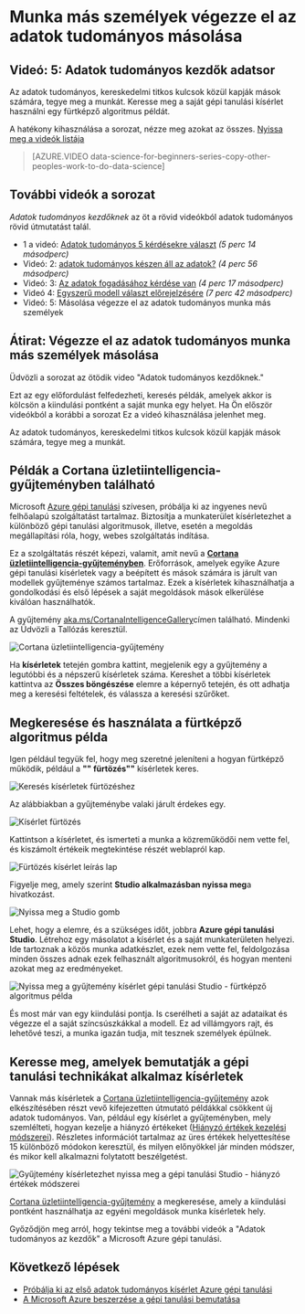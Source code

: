 <properties
   pageTitle="Másolja a többiek adatok tudományos munka - gépi tanulási példa |} Microsoft Azure"
   description="Adatok tudományos, kereskedelmi titkos: mások tegye meg a munkát. Példák a Cortana Analytics gyűjtemény például egy fürtképző algoritmus példa."
   keywords="adatok tudományos példákban gépi tanulási például fürtözés algoritmus, fürtözés algoritmus példa"
   services="machine-learning"
   documentationCenter="na"
   authors="cjgronlund"
   manager="jhubbard"
   editor="cjgronlund"/>

<tags
   ms.service="machine-learning"
   ms.devlang="na"
   ms.topic="article"
   ms.tgt_pltfrm="na"
   ms.workload="na"
   ms.date="10/20/2016"
   ms.author="cgronlun;garye"/>

# <a name="copy-other-peoples-work-to-do-data-science"></a>Munka más személyek végezze el az adatok tudományos másolása

## <a name="video-5-data-science-for-beginners-series"></a>Videó: 5: Adatok tudományos kezdők adatsor

Az adatok tudományos, kereskedelmi titkos kulcsok közül kapják mások számára, tegye meg a munkát. Keresse meg a saját gépi tanulási kísérlet használni egy fürtképző algoritmus példát.

A hatékony kihasználása a sorozat, nézze meg azokat az összes. [Nyissa meg a videók listája](#other-videos-in-this-series)

> [AZURE.VIDEO data-science-for-beginners-series-copy-other-peoples-work-to-do-data-science]

## <a name="other-videos-in-this-series"></a>További videók a sorozat

*Adatok tudományos kezdőknek* az öt a rövid videókból adatok tudományos rövid útmutatást talál.

  * 1 a videó: [Adatok tudományos 5 kérdésekre választ](machine-learning-data-science-for-beginners-the-5-questions-data-science-answers.md) *(5 perc 14 másodperc)*
  * Videó: 2: [adatok tudományos készen áll az adatok?](machine-learning-data-science-for-beginners-is-your-data-ready-for-data-science.md) *(4 perc 56 másodperc)*
  * Videó: 3: [Az adatok fogadásához kérdése van](machine-learning-data-science-for-beginners-ask-a-question-you-can-answer-with-data.md) *(4 perc 17 másodperc)*
  * Videó 4: [Egyszerű modell választ előrejelzésére](machine-learning-data-science-for-beginners-predict-an-answer-with-a-simple-model.md) *(7 perc 42 másodperc)*
  * Videó: 5: Másolása végezze el az adatok tudományos munka más személyek

## <a name="transcript-copy-other-peoples-work-to-do-data-science"></a>Átirat: Végezze el az adatok tudományos munka más személyek másolása

Üdvözli a sorozat az ötödik video "Adatok tudományos kezdőknek."

Ezt az egy előfordulást felfedezheti, keresés példák, amelyek akkor is kölcsön a kiindulási pontként a saját munka egy helyet. Ha Ön először videókból a korábbi a sorozat Ez a videó kihasználása jelenhet meg.

Az adatok tudományos, kereskedelmi titkos kulcsok közül kapják mások számára, tegye meg a munkát.

## <a name="find-examples-in-the-cortana-intelligence-gallery"></a>Példák a Cortana üzletiintelligencia-gyűjteményben található

Microsoft [Azure gépi tanulási]( https://azure.microsoft.com/services/machine-learning/) szívesen, próbálja ki az ingyenes nevű felhőalapú szolgáltatást tartalmaz. Biztosítja a munkaterület kísérletezhet a különböző gépi tanulási algoritmusok, illetve, esetén a megoldás megállapítási róla, hogy, webes szolgáltatás indítása.

Ez a szolgáltatás részét képezi, valamit, amit nevű a **[Cortana üzletiintelligencia-gyűjteményben](http://aka.ms/CortanaIntelligenceGallery)**. Erőforrások, amelyek egyike Azure gépi tanulási kísérletek vagy a beépített és mások számára is járult van modellek gyűjteménye számos tartalmaz. Ezek a kísérletek kihasználhatja a gondolkodási és első lépések a saját megoldások mások elkerülése kiválóan használhatók.

A gyűjtemény [aka.ms/CortanaIntelligenceGallery]( http://aka.ms/CortanaIntelligenceGallery)címen található. Mindenki az Üdvözli a Tallózás keresztül.

![Cortana üzletiintelligencia-gyűjtemény](./media/machine-learning-data-science-for-beginners-copy-other-peoples-work-to-do-data-science/cortana-intelligence-gallery.png)

Ha **kísérletek** tetején gombra kattint, megjelenik egy a gyűjtemény a legutóbbi és a népszerű kísérletek száma. Kereshet a többi kísérletek kattintva az **Összes böngészése** elemre a képernyő tetején, és ott adhatja meg a keresési feltételek, és válassza a keresési szűrőket.

## <a name="find-and-use-a-clustering-algorithm-example"></a>Megkeresése és használata a fürtképző algoritmus példa

Igen például tegyük fel, hogy meg szeretné jeleníteni a hogyan fürtképző működik, például a **"" fürtözés""** kísérletek keres.

![Keresés kísérletek fürtözéshez](./media/machine-learning-data-science-for-beginners-copy-other-peoples-work-to-do-data-science/search-for-clustering-experiments.png)

Az alábbiakban a gyűjteménybe valaki járult érdekes egy.

![Kísérlet fürtözés](./media/machine-learning-data-science-for-beginners-copy-other-peoples-work-to-do-data-science/clustering-experiment.png)

Kattintson a kísérletet, és ismerteti a munka a közreműködői nem vette fel, és kiszámolt értékeik megtekintése részét weblapról kap.

![Fürtözés kísérlet leírás lap](./media/machine-learning-data-science-for-beginners-copy-other-peoples-work-to-do-data-science/clustering-experiment-description-page.png)

Figyelje meg, amely szerint **Studio alkalmazásban nyissa meg**a hivatkozást.

![Nyissa meg a Studio gomb](./media/machine-learning-data-science-for-beginners-copy-other-peoples-work-to-do-data-science/open-in-studio.png)

Lehet, hogy a elemre, és a szükséges időt, jobbra **Azure gépi tanulási Studio**. Létrehoz egy másolatot a kísérlet és a saját munkaterületen helyezi. Ide tartoznak a közös munka adatkészlet, ezek nem vette fel, feldolgozása minden összes adnak ezek felhasznált algoritmusokról, és hogyan menteni azokat meg az eredményeket.

![Nyissa meg a gyűjtemény kísérlet gépi tanulási Studio - fürtképző algoritmus példa](./media/machine-learning-data-science-for-beginners-copy-other-peoples-work-to-do-data-science/cluster-experiment-open-in-studio.png)

És most már van egy kiindulási pontja. Is cserélheti a saját az adataikat és végezze el a saját színcsúszkákkal a modell. Ez ad villámgyors rajt, és lehetővé teszi, a munka igazán tudja, mit tesznek személyek épülnek.

## <a name="find-experiments-that-demonstrate-machine-learning-techniques"></a>Keresse meg, amelyek bemutatják a gépi tanulási technikákat alkalmaz kísérletek

Vannak más kísérletek a [Cortana üzletiintelligencia-gyűjtemény](http://aka.ms/CortanaIntelligenceGallery) azok elkészítésében részt vevő kifejezetten útmutató példákkal csökkent új adatok tudományos. Van, például egy kísérlet a gyűjteményben, mely szemlélteti, hogyan kezelje a hiányzó értékeket ([Hiányzó értékek kezelési módszerei](https://gallery.cortanaintelligence.com/Experiment/Methods-for-handling-missing-values-1)). Részletes információt tartalmaz az üres értékek helyettesítése 15 különböző módokon keresztül, és milyen előnyökkel jár minden módszer, és mikor kell alkalmazni folytatott beszélgetést.

![Gyűjtemény kísérletezhet nyissa meg a gépi tanulási Studio - hiányzó értékek módszerei](./media/machine-learning-data-science-for-beginners-copy-other-peoples-work-to-do-data-science/experiment-methods-for-handling-missing-values.png)

[Cortana üzletiintelligencia-gyűjtemény](http://aka.ms/CortanaIntelligenceGallery) a megkeresése, amely a kiindulási pontként használhatja az egyéni megoldások munka kísérletek hely.

Győződjön meg arról, hogy tekintse meg a további videók a "Adatok tudományos az kezdők" a Microsoft Azure gépi tanulási.


## <a name="next-steps"></a>Következő lépések

  * [Próbálja ki az első adatok tudományos kísérlet Azure gépi tanulási](machine-learning-create-experiment.md)
  * [A Microsoft Azure beszerzése a gépi tanulási bemutatása](machine-learning-what-is-machine-learning.md)
